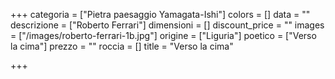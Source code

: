 +++
categoria = ["Pietra paesaggio  Yamagata-Ishi"]
colors = []
data = ""
descrizione = ["Roberto Ferrari"]
dimensioni = []
discount_price = ""
images = ["/images/roberto-ferrari-1b.jpg"]
origine = ["Liguria"]
poetico = ["Verso la cima"]
prezzo = ""
roccia = []
title = "Verso la cima"

+++
